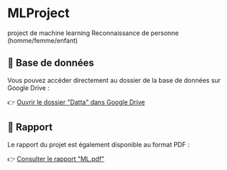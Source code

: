 # MLProject
project de machine learning Reconnaissance de personne (homme/femme/enfant)

## 📁 Base de données

Vous pouvez accéder directement au dossier de la base de données sur Google Drive :

👉 [Ouvrir le dossier "Datta" dans Google Drive](https://drive.google.com/drive/folders/1RK1_rAxukkJc1pKQLKudA2sQ2KEMA5dI?usp=sharing)


## 📄 Rapport

Le rapport du projet est également disponible au format PDF :

👉 [Consulter le rapport "ML.pdf"](https://drive.google.com/file/d/1zxC1ZemVhCJBMRqm-3g4MoQODe8Yh_6x/view?usp=drive_link)
